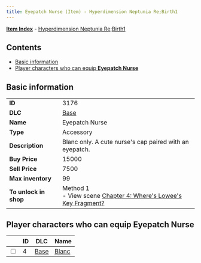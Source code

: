 ```yaml
---
title: Eyepatch Nurse (Item) - Hyperdimension Neptunia Re;Birth1
---
```


[**Item Index**](/neptunia/rb1/item/index.html) - [Hyperdimension Neptunia Re;Birth1](/neptunia/rb1)

## Contents

- [Basic information](#basic-information)
- [Player characters who can equip **Eyepatch Nurse**](#player-characters-who-can-equip-eyepatch-nurse)

## Basic information

|   |   |
| -- | -- |
| **ID** | 3176 |
| **DLC** | [Base](/neptunia/rb1/dlc/1-base.html) |
| **Name** | Eyepatch Nurse |
| **Type** | Accessory |
| **Description** | Blanc only. A cute nurse's cap paired with an eyepatch. |
| **Buy Price** | 15000 |
| **Sell Price** | 7500 |
| **Max inventory** | 99 |
| **To unlock in shop** | Method 1<br />- View scene [Chapter 4: Where's Lowee's Key Fragment?](/neptunia/rb1/scene/1-410-chapter-4-wheres-lowees-key-fragment.html) |


## Player characters who can equip **Eyepatch Nurse**

|    | ID | DLC | Name |
| -- | -- | --- | ---- |
| <input type="checkbox" id="rb1-player-1-4" class="trackbox" /> | 4 | [Base](/neptunia/rb1/dlc/1-base.html) | [Blanc](/neptunia/rb1/player/1-4-blanc.html) |
